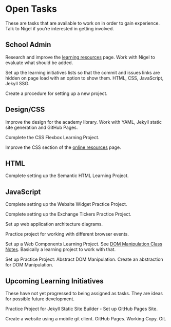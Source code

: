 
# Open Tasks

These are tasks that are available to work on in order to gain experience. Talk to Nigel if you’re interested in getting involved.

## School Admin

Research and improve the [learning resources](resources) page. Work with Nigel to evaluate what should be added.

Set up the learning initiatives lists so that the commit and issues links are hidden on page load with an option to show them. HTML, CSS, JavaScript, Jekyll SSG.

Create a procedure for setting up a new project.

## Design/CSS

Improve the design for the academy library. Work with YAML, Jekyll static site generation and GitHub Pages.

Complete the CSS Flexbox Learning Project.

Improve the CSS section of the [online resources](/resources) page.

## HTML

Complete setting up the Semantic HTML Learning Project.

## JavaScript

Complete setting up the Website Widget Practice Project.

Complete setting up the Exchange Tickers  Practice Project.

Set up web application architecture diagrams.

Practice project for working with different browser events.

Set up a Web Components Learning Project. See [DOM Manipulation Class Notes](class-notes/dom-manipulation). Basically a learning project to work with that.

Set up Practice Project: Abstract DOM Manipulation. Create an abstraction for DOM Manipulation.

## Upcoming Learning Initiatives

These have not yet progressed to being assigned as tasks. They are ideas for possible future development.

Practice Project for Jekyll Static Site Builder - Set up GitHub Pages Site.

Create a website using a mobile git client. GitHub Pages. Working Copy. Git.
